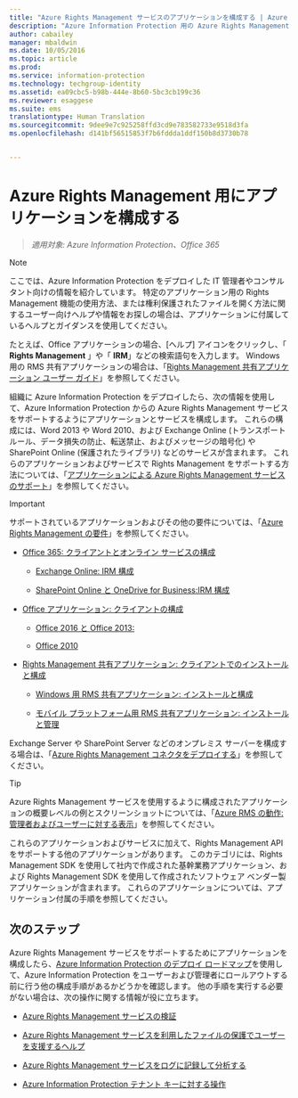 ```yaml
---
title: "Azure Rights Management サービスのアプリケーションを構成する | Azure Information Protection"
description: "Azure Information Protection 用の Azure Rights Management 保護サービスをサポートするように、管理者がアプリケーションとサービスを構成する手順について説明します。 たとえば、Word 2013 や Word 2010 などの Office アプリケーション、および Exchange Online (トランスポート ルール、データ損失の防止、転送禁止、およびメッセージの暗号化) や SharePoint Online (保護されたライブラリ) などのサービスが含まれます。"
author: cabailey
manager: mbaldwin
ms.date: 10/05/2016
ms.topic: article
ms.prod: 
ms.service: information-protection
ms.technology: techgroup-identity
ms.assetid: ea09cbc5-b98b-444e-8b60-5bc3cb199c36
ms.reviewer: esaggese
ms.suite: ems
translationtype: Human Translation
ms.sourcegitcommit: 9dee9e7c925258ffd3cd9e783582733e9518d3fa
ms.openlocfilehash: d141bf56515853f7b6fddda1ddf150b8d3730b78


---
```


# Azure Rights Management 用にアプリケーションを構成する

>*適用対象: Azure Information Protection、Office 365*

> [!NOTE]
> ここでは、Azure Information Protection をデプロイした IT 管理者やコンサルタント向けの情報を紹介しています。 特定のアプリケーション用の Rights Management 機能の使用方法、または権利保護されたファイルを開く方法に関するユーザー向けヘルプや情報をお探しの場合は、アプリケーションに付属しているヘルプとガイダンスを使用してください。
>
> たとえば、Office アプリケーションの場合、[ヘルプ] アイコンをクリックし、「 **Rights Management** 」や「 **IRM**」などの検索語句を入力します。 Windows 用の RMS 共有アプリケーションの場合は、「[Rights Management 共有アプリケーション ユーザー ガイド](../rms-client/sharing-app-user-guide.md)」を参照してください。

組織に Azure Information Protection をデプロイしたら、次の情報を使用して、Azure Information Protection からの Azure Rights Management サービスをサポートするようにアプリケーションとサービスを構成します。 これらの構成には、Word 2013 や Word 2010、および Exchange Online (トランスポート ルール、データ損失の防止、転送禁止、およびメッセージの暗号化) や SharePoint Online (保護されたライブラリ) などのサービスが含まれます。 これらのアプリケーションおよびサービスで Rights Management をサポートする方法については、「[アプリケーションによる Azure Rights Management サービスのサポート](../understand-explore/applications-support.md)」を参照してください。

> [!IMPORTANT]
> サポートされているアプリケーションおよびその他の要件については、「[Azure Rights Management の要件](../get-started/requirements-azure-rms.md)」を参照してください。

-   [Office 365: クライアントとオンライン サービスの構成](configure-office365.md)

    -   [Exchange Online: IRM 構成](configure-office365.md#exchange-online-irm-configuration)

    -   [SharePoint Online と OneDrive for Business:IRM 構成](configure-office365.md#sharepoint-online-and-onedrive-for-business-irm-configuration)

- [Office アプリケーション: クライアントの構成](configure-office-apps.md)

    -   [Office 2016 と Office 2013:](configure-office-apps.md#office-2016-and-office-2013)

    -   [Office 2010](configure-office-apps.md#office-2010)

-   [Rights Management 共有アプリケーション: クライアントでのインストールと構成](configure-sharing-app.md)

    -   [Windows 用 RMS 共有アプリケーション: インストールと構成](configure-sharing-app.md#the-rms-sharing-application-for-windows-installation-and-configuration)

    -   [モバイル プラットフォーム用 RMS 共有アプリケーション: インストールと管理](configure-sharing-app.md#the-rms-sharing-application-for-mobile-platforms-installation-and-management)


Exchange Server や SharePoint Server などのオンプレミス サーバーを構成する場合は、「[Azure Rights Management コネクタをデプロイする](deploy-rms-connector.md)」を参照してください。

> [!TIP]
> Azure Rights Management サービスを使用するように構成されたアプリケーションの概要レベルの例とスクリーンショットについては、「[Azure RMS の動作: 管理者およびユーザーに対する表示](../understand-explore/what-admins-users-see.md)」を参照してください。


これらのアプリケーションおよびサービスに加えて、Rights Management API をサポートする他のアプリケーションがあります。 このカテゴリには、Rights Management SDK を使用して社内で作成された基幹業務アプリケーション、および Rights Management SDK を使用して作成されたソフトウェア ベンダー製アプリケーションが含まれます。 これらのアプリケーションについては、アプリケーション付属の手順を参照してください。

## 次のステップ
Azure Rights Management サービスをサポートするためにアプリケーションを構成したら、[Azure Information Protection のデプロイ ロードマップ](../plan-design/deployment-roadmap.md)を使用して、Azure Information Protection をユーザーおよび管理者にロールアウトする前に行う他の構成手順があるかどうかを確認します。 他の手順を実行する必要がない場合は、次の操作に関する情報が役に立ちます。

- [Azure Rights Management サービスの検証](verify.md)

- [Azure Rights Management サービスを利用したファイルの保護でユーザーを支援するヘルプ](help-users.md)

- [Azure Rights Management サービスをログに記録して分析する](log-analyze-usage.md)

- [Azure Information Protection テナント キーに対する操作](operations-tenant-key.md)





<!--HONumber=Sep16_HO5-->


